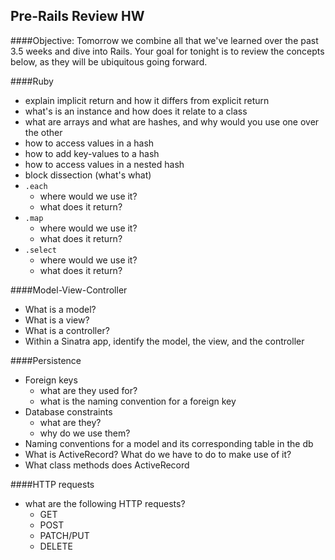 ## Pre-Rails Review HW

####Objective:
Tomorrow we combine all that we've learned over the past 3.5 weeks and dive into Rails. Your goal for tonight is to review the concepts below, as they will be ubiquitous going forward. 

####Ruby
- explain implicit return and how it differs from explicit return
- what's is an instance and how does it relate to a class
- what are arrays and what are hashes, and why would you use one over the other
- how to access values in a hash
- how to add key-values to a hash
- how to access values in a nested hash
- block dissection (what's what)
- `.each`
    - where would we use it?
    - what does it return?
- `.map`
    - where would we use it?
    - what does it return?
- `.select`
    - where would we use it?
    - what does it return?

####Model-View-Controller
- What is a model?
- What is a view?
- What is a controller?
- Within a Sinatra app, identify the model, the view, and the controller

####Persistence
- Foreign keys
  - what are they used for?
  - what is the naming convention for a foreign key
- Database constraints
  - what are they?
  - why do we use them?
- Naming conventions for a model and its corresponding table in the db
- What is ActiveRecord? What do we have to do to make use of it?
- What class methods does ActiveRecord 

####HTTP requests
- what are the following HTTP requests?
  - GET
  - POST
  - PATCH/PUT
  - DELETE
